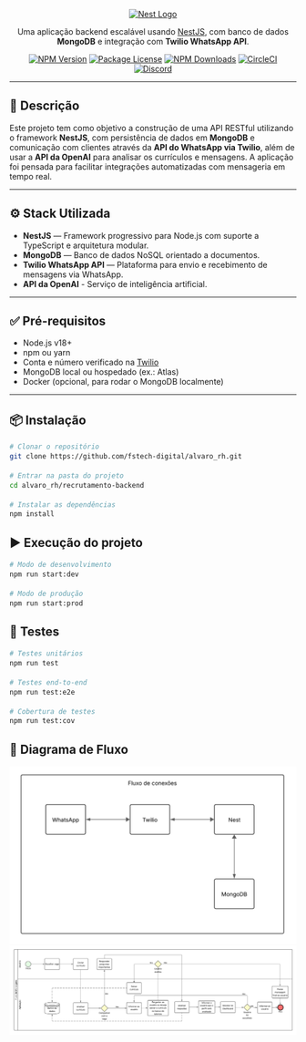 <p align="center">
  <a href="http://nestjs.com/" target="blank"><img src="https://nestjs.com/img/logo-small.svg" width="120" alt="Nest Logo" /></a>
</p>

<p align="center">Uma aplicação backend escalável usando <a href="https://nestjs.com" target="_blank">NestJS</a>, com banco de dados <strong>MongoDB</strong> e integração com <strong>Twilio WhatsApp API</strong>.</p>

<p align="center">
  <a href="https://www.npmjs.com/~nestjscore" target="_blank"><img src="https://img.shields.io/npm/v/@nestjs/core.svg" alt="NPM Version" /></a>
  <a href="https://www.npmjs.com/~nestjscore" target="_blank"><img src="https://img.shields.io/npm/l/@nestjs/core.svg" alt="Package License" /></a>
  <a href="https://www.npmjs.com/~nestjscore" target="_blank"><img src="https://img.shields.io/npm/dm/@nestjs/common.svg" alt="NPM Downloads" /></a>
  <a href="https://circleci.com/gh/nestjs/nest" target="_blank"><img src="https://img.shields.io/circleci/build/github/nestjs/nest/master" alt="CircleCI" /></a>
  <a href="https://discord.gg/G7Qnnhy" target="_blank"><img src="https://img.shields.io/badge/discord-online-brightgreen.svg" alt="Discord"/></a>
</p>

---

## 🧾 Descrição

Este projeto tem como objetivo a construção de uma API RESTful utilizando o framework **NestJS**, com persistência de dados em **MongoDB** e comunicação com clientes através da **API do WhatsApp via Twilio**, além de usar a **API da OpenAI** para analisar os currículos e mensagens. A aplicação foi pensada para facilitar integrações automatizadas com mensageria em tempo real.

---

## ⚙️ Stack Utilizada

- **NestJS** — Framework progressivo para Node.js com suporte a TypeScript e arquitetura modular.
- **MongoDB** — Banco de dados NoSQL orientado a documentos.
- **Twilio WhatsApp API** — Plataforma para envio e recebimento de mensagens via WhatsApp.
- **API da OpenAI** - Serviço de inteligência artificial.

---

## ✅ Pré-requisitos

- Node.js v18+
- npm ou yarn
- Conta e número verificado na [Twilio](https://www.twilio.com/)
- MongoDB local ou hospedado (ex.: Atlas)
- Docker (opcional, para rodar o MongoDB localmente)

---

## 📦 Instalação

```bash
# Clonar o repositório
git clone https://github.com/fstech-digital/alvaro_rh.git

# Entrar na pasta do projeto
cd alvaro_rh/recrutamento-backend

# Instalar as dependências
npm install
```

## ▶️ Execução do projeto

```bash
# Modo de desenvolvimento
npm run start:dev

# Modo de produção
npm run start:prod
```

## 🧪 Testes

```bash
# Testes unitários
npm run test

# Testes end-to-end
npm run test:e2e

# Cobertura de testes
npm run test:cov

```

## 🧭 Diagrama de Fluxo

![Conexões](/docs/Diagramas/Fluxograma%201.png)
![Mensagens](/docs/Diagramas/Fluxograma%202.png)
